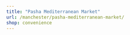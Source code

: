 ```yaml
---
title: "Pasha Mediterranean Market"
url: /manchester/pasha-mediterranean-market/
shop: convenience
---
```

